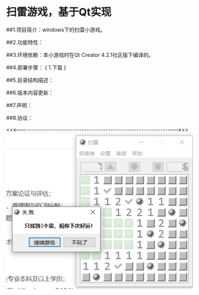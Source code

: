 # 扫雷游戏，基于Qt实现
##1.项目简介：windows下的扫雷小游戏。

##2.功能特性：

##3.环境依赖：本小游戏时在Qt Creator 4.2.1社区版下编译的。

##4.部署步骤：
{
  1.下载
}

##5.目录结构描述：

##6.版本内容更新：

##7.声明：

##8.协议：

<<<----------------------------------------------------------------->>>
![效果图](readme/result.jpg)


